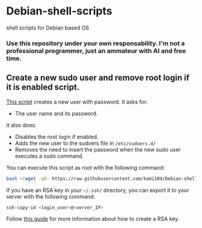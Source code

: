 # Debian-shell-scripts
shell scripts for Debian based OS
### Use this repository under your own responsability. I'm not a professional programmer, just an ammateur with AI and free time.

## Create a new sudo user and remove root login if it is enabled script.

[This script](setup_user_and_sudo.sh)  creates a new user with password. It asks for:
   - The user name and its password.
  
  It also does:
   - Disables the root login if enabled.
   - Adds the new user to the sudoers file in ``/etc/sudoers.d/``
   - Removes the need to insert the password when the new sudo user executes a sudo command.

You can execute this script as root with the following command:
```bash
bash <(wget -qO- https://raw.githubusercontent.com/kami104/Debian-shell-scripts/refs/heads/main/setup_user_and_sudo.sh)
```
If you have an RSA key in your ``~/.ssh/`` directory, you can export it to your server with the following command:
```bash
ssh-copy-id <login_user>@<server_IP>
```
Follow [this guide](https://raspibolt.org/guide/raspberry-pi/security.html#login-with-ssh-keys) for more information about how to create a RSA key.

